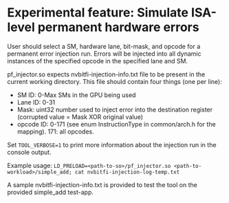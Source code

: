 # Experimental feature: Simulate ISA-level permanent hardware errors

User should select a SM, hardware lane, bit-mask, and opcode for a permanent error injection run. Errors will be injected into all dynamic instances of the specified opcode in the specified lane and SM.

pf_injector.so expects nvbitfi-injection-info.txt file to be present in the current working directory.  This file should contain four things (one per line): 
* SM ID: 0-Max SMs in the GPU being used
* Lane ID: 0-31
* Mask: uint32 number used to inject error into the destination register (corrupted value = Mask XOR original value)
* opcode ID: 0-171 (see enum InstructionType in common/arch.h for the mapping). 171: all opcodes.

Set `TOOL_VERBOSE=1` to print more information about the injection run in the console output.

Example usage: `LD_PRELOAD=<path-to-so>/pf_injector.so <path-to-workload>/simple_add; cat nvbitfi-injection-log-temp.txt`

A sample nvbitfi-injection-info.txt is provided to test the tool on the provided simple_add test-app. 

